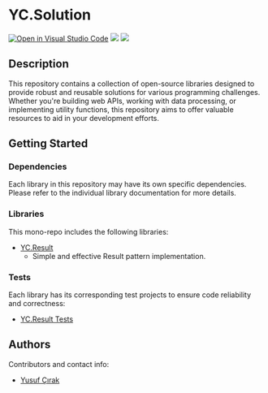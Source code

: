 # YC.Solution

[![Open in Visual Studio Code](https://open.vscode.dev/badges/open-in-vscode.svg)](https://github.dev/yusuf-cirak/YC.Solution)
[![](https://img.shields.io/github/stars/yusuf-cirak/YC.Solution?style=social)]()
[![](https://img.shields.io/github/forks/yusuf-cirak/YC.Solution?style=social)]()

## Description

This repository contains a collection of open-source libraries designed to provide robust and reusable solutions for various programming challenges. Whether you're building web APIs, working with data processing, or implementing utility functions, this repository aims to offer valuable resources to aid in your development efforts.

## Getting Started

### Dependencies

Each library in this repository may have its own specific dependencies. Please refer to the individual library documentation for more details.

### Libraries

This mono-repo includes the following libraries:

* [YC.Result](https://github.com/yourusername/YourRepoName/tree/master/src/YC.Result)
    * Simple and effective Result pattern implementation.

### Tests

Each library has its corresponding test projects to ensure code reliability and correctness:

* [YC.Result Tests](https://github.com/yusuf-cirak/YC.Solution/tree/master/test/YC.Result)

## Authors

Contributors and contact info:

* [Yusuf Çırak](https://yusufcirak.net)
